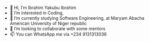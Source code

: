 - 👋 Hi, I’m Ibrahim Yakubu Ibrahim
- 👀 I’m interested in Coding,
- 🌱 I’m currently studying Software Engineering, at Maryam Abacha American University of Niger republic
- 💞️ I’m looking to collaborate with some mentors
- 📫 You can WhatsApp me via +234 9131313036

<!---
EngrIB/EngrIB is a ✨ special ✨ repository because its `README.md` (this file) appears on your GitHub profile.
You can click the Preview link to take a look at your changes.
--->
